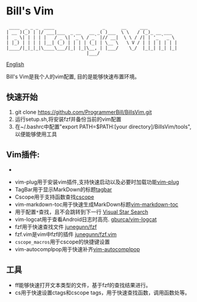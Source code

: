 # Bill's Vim

```
 ____  _ _ _  ____                  _      __     ___
| __ )(_) | |/ ___|___  _ __   __ _( )___  \ \   / (_)_ __ ___
|  _ \| | | | |   / _ \| '_ \ / _` |// __|  \ \ / /| | '_ ` _ \
| |_) | | | | |__| (_) | | | | (_| | \__ \   \ V / | | | | | | |
|____/|_|_|_|\____\___/|_| |_|\__, | |___/    \_/  |_|_| |_| |_|
                              |___/
```

[English](README.md)

Bill's Vim是我个人的vim配置, 目的是能够快速布置环境。

## 快速开始

1. git clone https://github.com/ProgrammerBill/BillsVim.git
2. 运行setup.sh,将安装fzf并备份当前的vim配置
3. 在~/.bashrc中配置"export PATH=$PATH:[your directory]/BillsVim/tools",以便能够使用工具

## Vim插件:

- ~~~Vundle用于安装vim插件[Vundle](https://github.com/VundleVim/Vundle.vim#quick-start)~~~
- vim-plug用于安装vim插件,支持快速启动以及必要时加载功能[vim-plug](https://github.com/junegunn/vim-plug)
- TagBar用于显示MarkDown的标题[tagbar](https://github.com/preservim/tagbar)
- Cscope用于支持函数查找[cscope](http://cscope.sourceforge.net/)
- vim-markdown-toc用于快速生成MarkDown标题[vim-markdown-toc](https://github.com/mzlogin/vim-markdown-toc)
- 用于配置`*`查找，且不会跳转到下一行 [Visual Star Search](https://github.com/bronson/vim-visual-star-search)
- vim-logcat用于查看Android日志时高亮. [gburca/vim-logcat](https://github.com/gburca/vim-logcat)
- fzf用于快速查找文件 [junegunn/fzf](https://github.com/junegunn/fzf)
- fzf.vim是vim中fzf的插件 [junegunn/fzf.vim](https://github.com/junegunn/fzf.vim)
- `cscope_macros`用于cscope的快捷键设置
- vim-autocomplpop用于快速补齐[vim-autocomplpop](https://github.com/othree/vim-autocomplpop)

## 工具

- ff能够快速打开文本类型的文件，基于fzf的查找结果进行。
- cs用于快速设置ctags和cscope tags，用于快速查找函数，调用函数处等。
